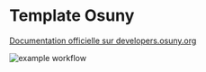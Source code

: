 # Template Osuny

[Documentation officielle sur developers.osuny.org](https://developers.osuny.org)

![example workflow](https://github.com/julieSalha/juliesalha-site/actions/workflows/deuxfleurs.yml/badge.svg?branch=main)
